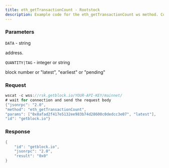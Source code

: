```yaml
---
title: eth_getTransactionCount - Rootstock
description: Example code for the eth_getTransactionCount ws method. Сomplete guide on how to use eth_getTransactionCount ws in GetBlock.io Web3 documentation.
---
```


### Parameters


`DATA` - string

address.

`QUANTITY|TAG` - integer or string

block number or "latest", "earliest" or "pending"

### Request

``` java
wscat -c wss://rsk.getblock.io/YOUR-API-KEY/mainnet/ 
# wait for connection and send the request body 
{"jsonrpc": "2.0",
"method": "eth_getTransactionCount",
"params": ["0x8afad2f417e5132ee983b74d28600c0dedcc3e07", "latest"],
"id": "getblock.io"}
```

###  Response

``` java
{
    "id": "getblock.io",
    "jsonrpc": "2.0",
    "result": "0x0"
}
```

